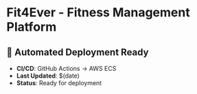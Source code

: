 # Fit4Ever - Fitness Management Platform

## 🚀 Automated Deployment Ready
- **CI/CD**: GitHub Actions → AWS ECS
- **Last Updated**: $(date)
- **Status**: Ready for deployment
